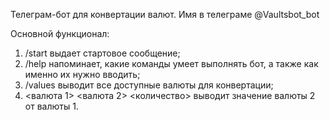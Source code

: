 Телеграм-бот для конвертации валют. Имя в телеграме @Vaultsbot_bot

Основной функционал:

1. /start выдает стартовое сообщение;
2. /help напоминает, какие команды умеет выполнять бот, а также как именно их нужно вводить;
3. /values выводит все доступные валюты для конвертации;
4. <валюта 1> <валюта 2> <количество> выводит значение валюты 2 от валюты 1.
